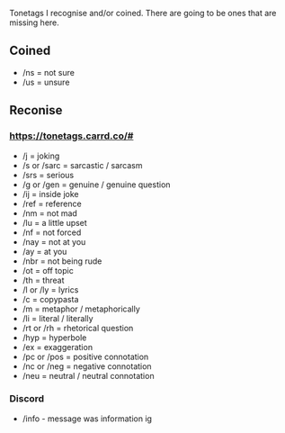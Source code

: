 <head>
  <title>Tonetags</title>
  <meta name="description" content="Tonetags that ShowierData9978 coined or knows">
  <meta name="keywords" content="tonetags,tone tags, showierdata9978">
  <meta name="author" content="showierdata9978"> 
</head>

Tonetags I recognise and/or coined. There are going to be ones that are missing here.

## Coined
- /ns = not sure
- /us = unsure

## Reconise
### https://tonetags.carrd.co/#
- /j = joking
- /s or /sarc = sarcastic / sarcasm
- /srs = serious
- /g or /gen = genuine / genuine question
- /ij = inside joke
- /ref = reference
- /nm = not mad
- /lu = a little upset
- /nf = not forced
- /nay = not at you
- /ay = at you
- /nbr = not being rude
- /ot = off topic
- /th = threat
- /l or /ly = lyrics
- /c = copypasta
- /m = metaphor / metaphorically
- /li = literal / literally
- /rt or /rh = rhetorical question
- /hyp = hyperbole
- /ex = exaggeration
- /pc or /pos = positive connotation
- /nc or /neg = negative connotation
- /neu = neutral / neutral connotation
### Discord
- /info - message was information ig
